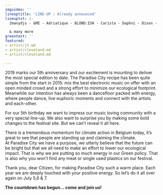 ```yaml
---
imgvideo: ''
lineuptitle: 'LINE-UP : Already announced'
lineuptxt: |-
  2manydjs - &ME - Adriatique - BLOND:ISH - Carista - Daphni - Dixon - DJ Koze - Edward - Egyptian Lover - Folamour - Gerd Janson - Jan Blomqvist & Band - John Talabot - Jungle By Night - map.ache live - Mind Against - Motor City Drum Ensemble - Nu Guinea (Live band) - Polo & Pan (Dj set) - SKATEBÅRD - Todd Terje (Dj set)

  & many more
greentext: ''
featured:
- artist/jt.md
- artist/cleveland.md
- artist/cleveland.md

---
```

2019 marks our 5th anniversary and our excitement is mounting
to deliver the most special edition to date. The Paradise City
recipe has been quite simple from the start in 2015: mix the
best electronic music on offer with an open minded crowd and a
strong effort to minimize our ecological footprint. Meanwhile
our intention has always been a dancefloor packed with energy,
where people dance, live euphoric moments and connect with
the artists and each-other.

For our 5th birthday we want to impress our music loving
community with a very special line-up. We also want to surprise
you by making some bold changes to the festival site. But we
can’t reveal it all here.

There is a tremendous momentum for climate action in Belgium today,
it’s great to see that people are standing up and claiming the climate.\
At Paradise City we have a purpose, we utterly believe that the
future can be bright but that we all need to make an effort to lower
our ecological impact. That is why we are putting so much energy in our Green policy.
That is also why you won’t find any meat or single used plastics on our festival.

Thank you, dear Citizen, for making Paradise City such a warm
place. Each year we are deeply touched with your positive energy.
So let’s do it all over again on July 5,6 & 7.

**The countdown has begun… come and join us!**